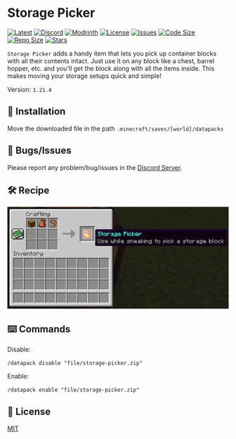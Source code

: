 # Storage Picker

[![Latest](https://img.shields.io/github/v/release/lullaby6/storage-picker-data-pack?color=blueviolet&logo=github)](https://github.com/lullaby6/storage-picker-data-pack/releases)
[![Discord](https://img.shields.io/discord/1327308441324097681?label=discord&color=blue&logo=discord)](https://discord.gg/5UdcDa5xNC)
[![Modrinth](https://img.shields.io/modrinth/dt/storage-picker-data-pack?label=modrinth&logo=modrinth)](https://modrinth.com/datapack/storage-picker)
[![License](https://img.shields.io/badge/license-mit-green)](https://github.com/lullaby6/storage-picker-data-pack/blob/main/LICENSE)
[![Issues](https://img.shields.io/github/issues/lullaby6/storage-picker-data-pack?color=orange&logo=github)](https://github.com/lullaby6/storage-picker-data-pack/issues)
[![Code Size](https://img.shields.io/github/languages/code-size/lullaby6/storage-picker-data-pack?color=purple&logoColor=white)](https://github.com/lullaby6/storage-picker-data-pack)
[![Repo Size](https://img.shields.io/github/repo-size/lullaby6/storage-picker-data-pack?logo=dropbox&color=red)](https://github.com/lullaby6/storage-picker-data-pack)
[![Stars](https://img.shields.io/github/stars/lullaby6/storage-picker-data-pack?logo=github&color=yellow)](https://github.com/lullaby6/chest-picker-data-pack/stargazers)

`Storage Picker` adds a handy item that lets you pick up container blocks with all their contents intact. Just use it on any block like a chest, barrel hopper, etc. and you'll get the block along with all the items inside. This makes moving your storage setups quick and simple!

Version: `1.21.4`

## 📂 Installation

Move the downloaded file in the path `.minecraft/saves/[world]/datapacks`

## 👾 Bugs/Issues

Please report any problem/bug/issues in the [Discord Server](https://discord.gg/5UdcDa5xNC).

## 🛠️ Recipe

![recipe](https://raw.githubusercontent.com/lullaby6/storage-picker-data-pack/refs/heads/main/images/recipe.png)

## ⌨️ Commands

Disable:

```mcfunction
/datapack disable "file/storage-picker.zip"
```

Enable:

```mcfunction
/datapack enable "file/storage-picker.zip"
```

## 🪪 License

[MIT](https://github.com/lullaby6/storage-picker-data-pack/blob/main/LICENSE)
